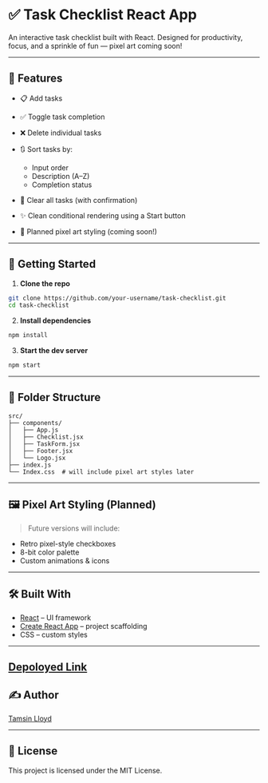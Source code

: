 # ✅ Task Checklist React App

An interactive task checklist built with React. Designed for productivity, focus, and a sprinkle of fun — pixel art coming soon!

---

## 🎯 Features

* 📋 Add tasks 
* ✅ Toggle task completion
* ❌ Delete individual tasks
* 🔃 Sort tasks by:

  * Input order
  * Description (A–Z)
  * Completion status
    
* 🧹 Clear all tasks (with confirmation)
* ✨ Clean conditional rendering using a Start button
* 🎨 Planned pixel art styling (coming soon!)

---

## 🚀 Getting Started

1. **Clone the repo**

```bash
git clone https://github.com/your-username/task-checklist.git
cd task-checklist
```

2. **Install dependencies**

```bash
npm install
```

3. **Start the dev server**

```bash
npm start
```

---

## 🧩 Folder Structure

```
src/
├── components/
│   ├── App.js
│   ├── Checklist.jsx
│   ├── TaskForm.jsx
│   ├── Footer.jsx
│   └── Logo.jsx
├── index.js
└── Index.css  # will include pixel art styles later
```

---

## 🖼️ Pixel Art Styling (Planned)

> Future versions will include:

* Retro pixel-style checkboxes
* 8-bit color palette
* Custom animations & icons

---

## 🛠️ Built With

* [React](https://reactjs.org/) – UI framework
* [Create React App](https://create-react-app.dev/) – project scaffolding
* CSS – custom styles

---

[Depoloyed Link](https://pixel-task-checklist.netlify.app/)
---

## ✍️ Author
[Tamsin Lloyd](https://github.com/TamsinLloyd99)

---

## 📃 License

This project is licensed under the MIT License.


